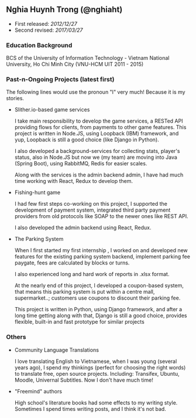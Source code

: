 ## Nghia Huynh Trong (@nghiaht)

* First released: _2012/12/27_
* Second revised: _2017/03/27_

### Education Background

BCS of the University of Information Technology - Vietnam National University, Ho Chi Minh City (VNU-HCM UIT 2011 - 2015)

### Past-n-Ongoing Projects (latest first)

The following lines would use the pronoun "I" very much! Because it is my stories.

* Slither.io-based game services

  I take main responsibility to develop the game services, a RESTed API providing flows for clients, from payments to other game features.
  This project is written in Node.JS, using Loopback (IBM) framework, and yup, Loopback is still a good choice (like Django in Python).
  
  I also developed a background-services for collecting stats, player's status, also in Node.JS 
  but now we (my team) are moving into Java (Spring Boot), using RabbitMQ, Redis for easier scales.
  
  Along with the services is the admin backend admin, I have had much time working with React, Redux to develop them.
    
* Fishing-hunt game

  I had few first steps co-working on this project, I supported the development of payment system, integrated 
  third party payment providers from old protocols like SOAP to the newer ones like REST API.
  
  I also developed the admin backend using React, Redux.

* The Parking System
  
  When I first started my first internship , I worked on and developed new features for the existing parking system backend, 
  implement parking fee paygate, fees are calculated by blocks or turns.
  
  I also experienced long and hard work of reports in .xlsx format.
  
  At the nearly end of this project, I developed a coupon-based system, that means this parking system is put within a centre mall, supermarket..;
  customers use coupons to discount their parking fee.
  
  This project is written in Python, using Django framework, and after a long time getting along with that, 
  Django is still a good choice, provides flexible, built-in and fast prototype for similar projects 

### Others

* Community Language Translations

  I love translating English to Vietnamese, when I was young (several years ago), I spend my thinkings (perfect for choosing the right words) to translate free, open source projects.
  Including: Transifex, Ubuntu, Moodle, Univernal Subtitles. Now I don't have much time!

* "Freemind" authors

  High school's literature books had some effects to my writing style. Sometimes I spend times writing posts, and I think it's not bad.  
 
 

